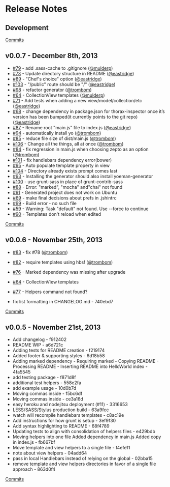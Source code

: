 # Release Notes

## Development

[Commits](https://github.com/walmartlabs/generator-thorax/compare/v0.0.7...master)

## v0.0.7 - December 8th, 2013

- [#79](https://github.com/walmartlabs/generator-thorax/issues/79) - add .sass-cache to .gitignore ([@mulderp](https://api.github.com/users/mulderp))
- [#73](https://github.com/walmartlabs/generator-thorax/issues/73) - Update directory structure in README ([@eastridge](https://api.github.com/users/eastridge))
- [#89](https://github.com/walmartlabs/generator-thorax/issues/89) - "Chef's choice" option ([@eastridge](https://api.github.com/users/eastridge))
- [#103](https://github.com/walmartlabs/generator-thorax/issues/103) - "/public" route should be "/" ([@eastridge](https://api.github.com/users/eastridge))
- [#98](https://github.com/walmartlabs/generator-thorax/issues/98) - refactor generator ([@trombom](https://api.github.com/users/trombom))
- [#64](https://github.com/walmartlabs/generator-thorax/issues/64) - CollectionView templates ([@mulderp](https://api.github.com/users/mulderp))
- [#71](https://github.com/walmartlabs/generator-thorax/issues/71) - Add tests when adding a new view/model/collection/etc ([@eastridge](https://api.github.com/users/eastridge))
- [#68](https://github.com/walmartlabs/generator-thorax/issues/68) - change dependency in package.json for thorax-inspector once it’s version has been bumped(it currently points to the git repo) ([@eastridge](https://api.github.com/users/eastridge))
- [#87](https://github.com/walmartlabs/generator-thorax/issues/87) - Rename root "main.js" file to index.js ([@eastridge](https://api.github.com/users/eastridge))
- [#94](https://github.com/walmartlabs/generator-thorax/pull/94) - automatically install yo ([@trombom](https://api.github.com/users/trombom))
- [#85](https://github.com/walmartlabs/generator-thorax/pull/85) - reduce file size of dist/main.js ([@trombom](https://api.github.com/users/trombom))
- [#106](https://github.com/walmartlabs/generator-thorax/pull/106) - Change all the things, all at once ([@trombom](https://api.github.com/users/trombom))
- [#84](https://github.com/walmartlabs/generator-thorax/pull/84) - fix regression in main.js when choosing zepto as an option ([@trombom](https://api.github.com/users/trombom))
- [#101](https://github.com/walmartlabs/generator-thorax/issues/101) - fix handlebars dependency error(bower)
- [#95](https://github.com/walmartlabs/generator-thorax/issues/95) - Auto populate template property in view
- [#104](https://github.com/walmartlabs/generator-thorax/issues/104) - Directory already exists prompt comes last
- [#93](https://github.com/walmartlabs/generator-thorax/issues/93) - Installing the generator should also install yoeman-generator
- [#100](https://github.com/walmartlabs/generator-thorax/issues/100) - use grunt-sass in place of grunt-contrib-sass
- [#88](https://github.com/walmartlabs/generator-thorax/issues/88) - Error: "marked",  "mocha" and"chai" not found
- [#91](https://github.com/walmartlabs/generator-thorax/issues/91) - Generated project does not work on Ubuntu
- [#69](https://github.com/walmartlabs/generator-thorax/issues/69) - make final decisions about prefs in .jshintrc
- [#99](https://github.com/walmartlabs/generator-thorax/issues/99) - Build error - no such file
- [#59](https://github.com/walmartlabs/generator-thorax/issues/59) - Warning: Task "default" not found. Use --force to continue
- [#90](https://github.com/walmartlabs/generator-thorax/issues/90) - Templates don't reload when edited

[Commits](https://github.com/walmartlabs/generator-thorax/compare/v0.0.6...v0.0.7)

## v0.0.6 - November 25th, 2013

- [#83](https://github.com/walmartlabs/generator-thorax/pull/83) - fix #78 ([@trombom](https://api.github.com/users/trombom))
- [#82](https://github.com/walmartlabs/generator-thorax/pull/82) - require templates using hbs! ([@trombom](https://api.github.com/users/trombom))
- [#76](https://github.com/walmartlabs/generator-thorax/issues/76) - Marked dependency was missing after upgrade
- [#64](https://github.com/walmartlabs/generator-thorax/issues/64) - CollectionView templates
- [#77](https://github.com/walmartlabs/generator-thorax/issues/77) - Helpers command not found?

- fix list formatting in CHANGELOG.md - 740ebd7

[Commits](https://github.com/walmartlabs/generator-thorax/compare/v0.0.5...v0.0.6)

## v0.0.5 - November 21st, 2013

- Add changelog - f912402
- README WIP - a6d721c
- Adding tests for README creation - f219174
- Added footer & supporting styles - 6d18b58
- Adding marked dependency - Requiring marked - Copying README - Processing README - Inserting README into HelloWorld index - 4fa5545
- add testing package - f871d8f
- additional test helpers - 558e2fa
- add example usage - 10d0b7d
- Moving commas inside - f5bc6df
- Moving commas inside - ce3a16d
- easy heroku and nodejitsu deployment (#11) - 3316653
- LESS/SASS/Stylus production build - 63a9fcc
- watch will recompile handlebars templates - c8ac19e
- Add instructions for how grunt is setup - 3ef9f30
- Add syntax highlighting to README - 68f4789
- Updating tests to align with consolidation of helpers files - e429bdb
- Moving helpers into one file Added dependency in main.js Added copy in index.js - fb667bf
- Move template and view helpers to a single file - f4efe11
- note about view helpers - 04add64
- pass in local Handlebars instead of relying on the global - 02bba15
- remove template and view helpers directories in favor of a single file approach - 863d0f4

[Commits](https://github.com/walmartlabs/generator-thorax/compare/v0.0.4...v0.0.5)
